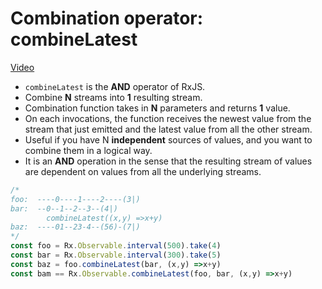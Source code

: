 # Combination operator: combineLatest
[Video](https://egghead.io/lessons/rxjs-combination-operator-combinelatest)

- ``combineLatest`` is the **AND** operator of RxJS.
- Combine **N** streams into **1** resulting stream.
- Combination function takes in **N** parameters and returns **1** value.
- On each invocations, the function receives the newest value from the stream that just emitted and the latest value from all the other stream.
- Useful if you have N **independent** sources of values, and you want to combine them in a logical way.
- It is an **AND** operation in the sense that the resulting stream of values are dependent on values from all the underlying streams.

```js
/*
foo:  ----0----1----2----(3|)
bar:  --0--1--2--3--(4|)
        combineLatest((x,y) =>x+y)
baz:  ----01--23-4--(56)-(7|)
*/
const foo = Rx.Observable.interval(500).take(4)
const bar = Rx.Observable.interval(300).take(5)
const baz = foo.combineLatest(bar, (x,y) =>x+y)
const bam == Rx.Observable.combineLatest(foo, bar, (x,y) =>x+y)
```
